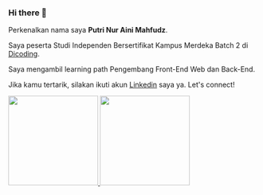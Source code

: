 ### Hi there 👋

Perkenalkan nama saya **Putri Nur Aini Mahfudz**.

Saya peserta Studi Independen Bersertifikat Kampus Merdeka Batch 2 di [Dicoding](https://www.dicoding.com/).

Saya mengambil learning path Pengembang Front-End Web dan Back-End.

Jika kamu tertarik, silakan ikuti akun [Linkedin](https://www.linkedin.com/in/putrinamahfudz/) saya ya. Let's connect!

<p align="left">
<a href="https://github.com/putrinamahfudz">
  <img height="180em" src="https://github-readme-stats-eight-theta.vercel.app/api?username=putrinamahfudz&show_icons=true&theme=algolia&include_all_commits=true&count_private=true"/>
  <img height="180em" src="https://github-readme-stats-eight-theta.vercel.app/api/top-langs/?username=putrinamahfudz&layout=compact&langs_count=8&theme=algolia"/>
</a>
</p>
